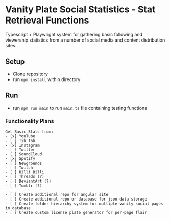 # Vanity Plate Social Statistics - Stat Retrieval Functions

Typescript + Playwright system for gathering basic following and viewership statistics from a number of social media and content distribution sites. 

## Setup
- Clone repository
- run `npm install` within directory
## Run
- run `npm run main` to run `main.ts` file containing testing functions

### Functionality Plans
    Get Basic Stats from:
    - [x] YouTube
    - [ ] Tik Tok
    - [x] Instagram
    - [ ] Twitter
    - [ ] SoundCloud 
    - [x] Spotify
    - [ ] Newgrounds
    - [ ] Twitch
    - [ ] Billi Billi
    - [ ] Threads (?)
    - [ ] DeviantArt (?)
    - [ ] Tumblr (?)
    
    - [ ] Create additional repo for angular site
    - [ ] Create additional repo or database for json data storage
    - [ ] Create folder hierarchy system for multiple vanity social pages in database
    - [ ] Create custom license plate generator for per-page flair

